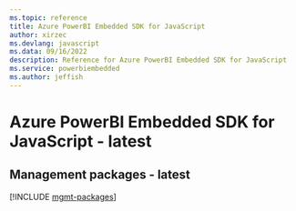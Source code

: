 ```yaml
---
ms.topic: reference
title: Azure PowerBI Embedded SDK for JavaScript
author: xirzec
ms.devlang: javascript
ms.data: 09/16/2022
description: Reference for Azure PowerBI Embedded SDK for JavaScript
ms.service: powerbiembedded
ms.author: jeffish
---
```

# Azure PowerBI Embedded SDK for JavaScript - latest

## Management packages - latest
[!INCLUDE [mgmt-packages](powerbi-embedded-mgmt-index.md)]